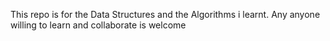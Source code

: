 This repo is for the Data Structures and the Algorithms i learnt.
Any anyone willing to learn and collaborate is welcome
